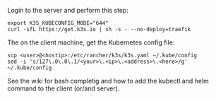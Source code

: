 Login to the server and perform this step:

    export K3S_KUBECONFIG_MODE="644"
    curl -sfL https://get.k3s.io | sh -s - --no-deploy=traefik

The on the client machine, get the Kubernetes config file:

    scp <user>@<hostip>:/etc/rancher/k3s/k3s.yaml ~/.kube/config
    sed -i 's/127\.0\.0\.1/<your>\.<ip>\.<address>\.<here>/g' ~/.kube/config

See the wiki for bash completig and how to add the kubectl and helm command to the client (or/and server).
